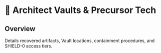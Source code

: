 # 🧊 Architect Vaults & Precursor Tech

## Overview
Details recovered artifacts, Vault locations, containment procedures, and SHIELD-0 access tiers.